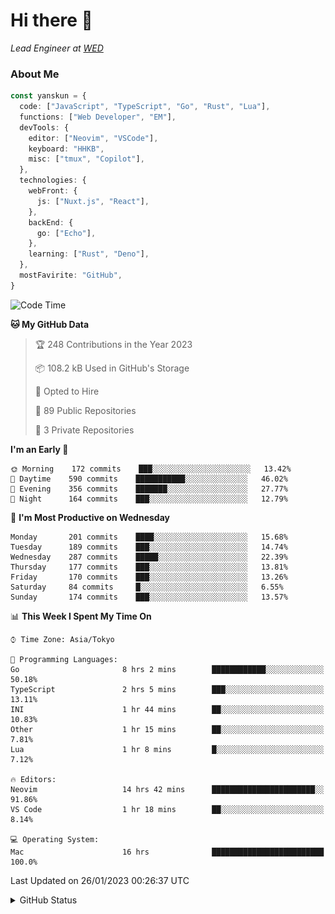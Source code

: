 # Hi there&nbsp;:wave:

_Lead Engineer at [WED](https://github.com/wedinc)_

### About Me

```ts
const yanskun = {
  code: ["JavaScript", "TypeScript", "Go", "Rust", "Lua"],
  functions: ["Web Developer", "EM"],
  devTools: {
    editor: ["Neovim", "VSCode"],
    keyboard: "HHKB",
    misc: ["tmux", "Copilot"],
  },
  technologies: {
    webFront: {
      js: ["Nuxt.js", "React"],
    },
    backEnd: {
      go: ["Echo"],
    },
    learning: ["Rust", "Deno"],
  },
  mostFavirite: "GitHub",
}
```

<!--START_SECTION:waka-->
![Code Time](http://img.shields.io/badge/Code%20Time-127%20hrs%2047%20mins-blue)

**🐱 My GitHub Data** 

> 🏆 248 Contributions in the Year 2023
 > 
> 📦 108.2 kB Used in GitHub's Storage 
 > 
> 💼 Opted to Hire
 > 
> 📜 89 Public Repositories 
 > 
> 🔑 3 Private Repositories  
 > 
**I'm an Early 🐤** 

```text
🌞 Morning    172 commits    ███░░░░░░░░░░░░░░░░░░░░░░   13.42% 
🌆 Daytime    590 commits    ███████████░░░░░░░░░░░░░░   46.02% 
🌃 Evening    356 commits    ███████░░░░░░░░░░░░░░░░░░   27.77% 
🌙 Night      164 commits    ███░░░░░░░░░░░░░░░░░░░░░░   12.79%

```
📅 **I'm Most Productive on Wednesday** 

```text
Monday       201 commits    ████░░░░░░░░░░░░░░░░░░░░░   15.68% 
Tuesday      189 commits    ███░░░░░░░░░░░░░░░░░░░░░░   14.74% 
Wednesday    287 commits    █████░░░░░░░░░░░░░░░░░░░░   22.39% 
Thursday     177 commits    ███░░░░░░░░░░░░░░░░░░░░░░   13.81% 
Friday       170 commits    ███░░░░░░░░░░░░░░░░░░░░░░   13.26% 
Saturday     84 commits     █░░░░░░░░░░░░░░░░░░░░░░░░   6.55% 
Sunday       174 commits    ███░░░░░░░░░░░░░░░░░░░░░░   13.57%

```


📊 **This Week I Spent My Time On** 

```text
⌚︎ Time Zone: Asia/Tokyo

💬 Programming Languages: 
Go                       8 hrs 2 mins        ████████████░░░░░░░░░░░░░   50.18% 
TypeScript               2 hrs 5 mins        ███░░░░░░░░░░░░░░░░░░░░░░   13.11% 
INI                      1 hr 44 mins        ██░░░░░░░░░░░░░░░░░░░░░░░   10.83% 
Other                    1 hr 15 mins        ██░░░░░░░░░░░░░░░░░░░░░░░   7.81% 
Lua                      1 hr 8 mins         █░░░░░░░░░░░░░░░░░░░░░░░░   7.12%

🔥 Editors: 
Neovim                   14 hrs 42 mins      ███████████████████████░░   91.86% 
VS Code                  1 hr 18 mins        ██░░░░░░░░░░░░░░░░░░░░░░░   8.14%

💻 Operating System: 
Mac                      16 hrs              █████████████████████████   100.0%

```


 Last Updated on 26/01/2023 00:26:37 UTC
<!--END_SECTION:waka-->

<details>
<summary>GitHub Status</summary>
<picture>
  <source media="(prefers-color-scheme: dark)" srcset="https://raw.githubusercontent.com/yanskun/yanskun/master/profile-summary-card-output/nord_dark/0-profile-details.svg">
 <img src="https://raw.githubusercontent.com/yanskun/yanskun/master/profile-summary-card-output/default/0-profile-details.svg">
</picture>
<br>
<picture>
  <source media="(prefers-color-scheme: dark)" srcset="https://raw.githubusercontent.com/yanskun/yanskun/master/profile-summary-card-output/nord_dark/1-repos-per-language.svg">
 <img src="https://raw.githubusercontent.com/yanskun/yanskun/master/profile-summary-card-output/default/1-repos-per-language.svg">
</picture>
<picture>
  <source media="(prefers-color-scheme: dark)" srcset="https://raw.githubusercontent.com/yanskun/yanskun/master/profile-summary-card-output/nord_dark/2-most-commit-language.svg">
 <img src="https://raw.githubusercontent.com/yanskun/yanskun/master/profile-summary-card-output/default/2-most-commit-language.svg">
</picture>
<br>
<picture>
  <source media="(prefers-color-scheme: dark)" srcset="https://raw.githubusercontent.com/yanskun/yanskun/master/profile-summary-card-output/nord_dark/3-stats.svg">
 <img src="https://raw.githubusercontent.com/yanskun/yanskun/master/profile-summary-card-output/default/3-stats.svg">
</picture>
<picture>
  <source media="(prefers-color-scheme: dark)" srcset="https://raw.githubusercontent.com/yanskun/yanskun/master/profile-summary-card-output/nord_dark/4-productive-time.svg">
 <img src="https://raw.githubusercontent.com/yanskun/yanskun/master/profile-summary-card-output/default/4-productive-time.svg">
</picture>
</details>
